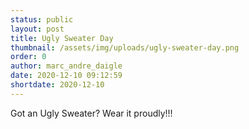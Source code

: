 ```yaml
---
status: public
layout: post
title: Ugly Sweater Day
thumbnail: /assets/img/uploads/ugly-sweater-day.png
order: 0
author: marc_andre_daigle
date: 2020-12-10 09:12:59
shortdate: 2020-12-10
---
```

Got an Ugly Sweater?  Wear it proudly!!!